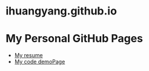 ihuangyang.github.io
====================

# My Personal GitHub Pages

- [My resume](/)
- [My code demoPage](http://ihuangyang.github.io/demo/)
